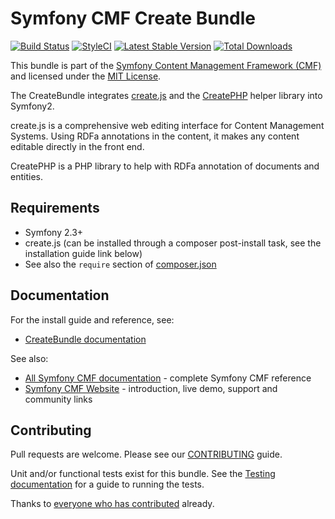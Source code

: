 # Symfony CMF Create Bundle

[![Build Status](https://secure.travis-ci.org/symfony-cmf/CreateBundle.png?branch=master)](http://travis-ci.org/symfony-cmf/CreateBundle)
[![StyleCI](https://styleci.io/repos/5883356/shield)](https://styleci.io/repos/5883356)
[![Latest Stable Version](https://poser.pugx.org/symfony-cmf/create-bundle/version.png)](https://packagist.org/packages/symfony-cmf/create-bundle)
[![Total Downloads](https://poser.pugx.org/symfony-cmf/create-bundle/d/total.png)](https://packagist.org/packages/symfony-cmf/create-bundle)

This bundle is part of the [Symfony Content Management Framework (CMF)](http://cmf.symfony.com/)
and licensed under the [MIT License](LICENSE).

The CreateBundle integrates [create.js](http://createjs.org/) and the
[CreatePHP](https://github.com/flack/createphp) helper library into Symfony2.

create.js is a comprehensive web editing interface for Content Management
Systems. Using RDFa annotations in the content, it makes any content editable
directly in the front end.

CreatePHP is a PHP library to help with RDFa annotation of documents
and entities.


## Requirements

* Symfony 2.3+
* create.js (can be installed through a composer post-install task, see the installation guide link below)
* See also the `require` section of [composer.json](composer.json)


## Documentation

For the install guide and reference, see:

* [CreateBundle documentation](http://symfony.com/doc/master/cmf/bundles/create/index.html)

See also:

* [All Symfony CMF documentation](http://symfony.com/doc/master/cmf/index.html) - complete Symfony CMF reference
* [Symfony CMF Website](http://cmf.symfony.com/) - introduction, live demo, support and community links


## Contributing

Pull requests are welcome. Please see our [CONTRIBUTING](CONTRIBUTING.md) guide.

Unit and/or functional tests exist for this bundle. See the
[Testing documentation](http://symfony.com/doc/master/cmf/components/testing.html)
for a guide to running the tests.

Thanks to
[everyone who has contributed](https://github.com/symfony-cmf/CreateBundle/contributors) already.

